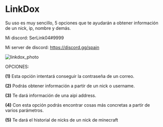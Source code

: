 # LinkDox
Su uso es muy sencillo, 5 opciones que te ayudarán a obtener información de un nick, ip, nombre y demás.

Mi discord: SerLink04#9999

Mi server de discord: https://discord.gg/spain

![linkdox_photo](https://user-images.githubusercontent.com/66963108/99462453-02fb6480-2934-11eb-8047-a05a0f28ae1c.PNG)


OPCIONES:

**(1)** Esta opción intentará conseguir la contraseña de un correo.

**(2)** Podrás obtener información a partir de un nick o username.

**(3)** Te dará información de una aipi address.

**(4)** Con esta opción podrás encontrar cosas más concretas a partir de varios parámetros.

**(5)** Te dará el historial de nicks de un nick de minecraft

 
